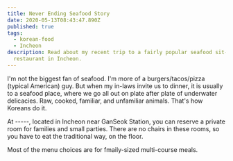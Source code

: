 ```yaml
---
title: Never Ending Seafood Story
date: 2020-05-13T08:43:47.890Z
published: true
tags:
  - korean-food
  - Incheon
description: Read about my recent trip to a fairly popular seafood sit-down
  restaurant in Incheon.
---
```

I'm not the biggest fan of seafood. I'm more of a burgers/tacos/pizza (typical American) guy. But when my in-laws invite us to dinner, it is usually to a seafood place, where we go all out on plate after plate of underwater delicacies. Raw, cooked, familiar, and unfamiliar animals. That's how Koreans do it.

At -----, located in Incheon near GanSeok Station, you can reserve a private room for families and small parties. There are no chairs in these rooms, so you have to eat the traditional way, on the floor.

Most of the menu choices are for fmaily-sized multi-course meals.